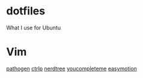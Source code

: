 dotfiles
========

What I use for Ubuntu

# Vim
[pathogen](https://github.com/tpope/vim-pathogen)
[ctrlp](https://github.com/kien/ctrlp.vim)
[nerdtree](https://github.com/scrooloose/nerdtree)
[youcompleteme](https://github.com/Valloric/YouCompleteMe)
[easymotion](https://github.com/Lokaltog/vim-easymotion)
